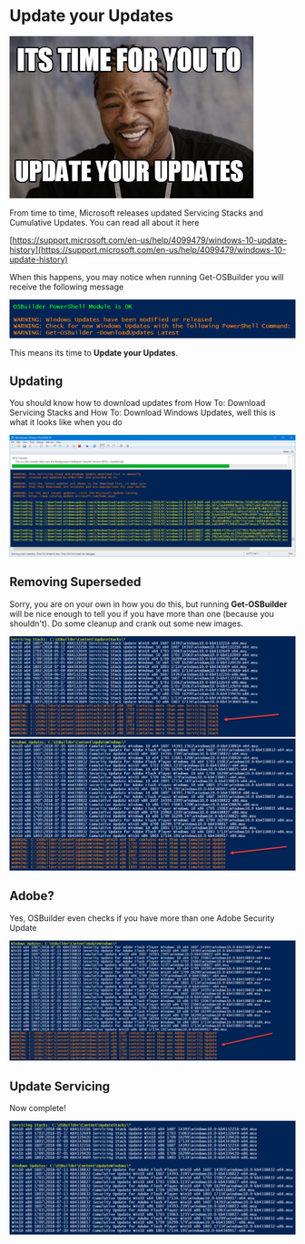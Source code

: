 # Update your Updates

![](../../.gitbook/assets/4819288.jpg)

From time to time, Microsoft releases updated Servicing Stacks and Cumulative Updates. You can read all about it here

[https://support.microsoft.com/en-us/help/4099479/windows-10-update-history](https://support.microsoft.com/en-us/help/4099479/windows-10-update-history)

When this happens, you may notice when running Get-OSBuilder you will receive the following message

![](../../.gitbook/assets/2018-07-24_13-56-36b.png)

This means its time to **Update your Updates**.

## Updating

You should know how to download updates from How To: Download Servicing Stacks and How To: Download Windows Updates, well this is what it looks like when you do

![](../../.gitbook/assets/2018-07-24_13-58-46.png)

## Removing Superseded

Sorry, you are on your own in how you do this, but running **Get-OSBuilder** will be nice enough to tell you if you have more than one \(because you shouldn't\). Do some cleanup and crank out some new images.

![](../../.gitbook/assets/2018-07-24_14-04-25.png)![](../../.gitbook/assets/2018-07-24_14-05-58.png)

## Adobe?

Yes, OSBuilder even checks if you have more than one Adobe Security Update

![](../../.gitbook/assets/2018-07-24_14-11-56.png)

## Update Servicing

Now complete!

![](../../.gitbook/assets/2018-07-24_14-16-41.png)


